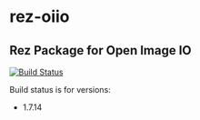 # rez-oiio
Rez Package for Open Image IO
----
[![Build Status](https://travis-ci.org/piratecrew/rez-oiio.svg?branch=master)](https://travis-ci.org/piratecrew/rez-oiio)

Build status is for versions:
  - 1.7.14